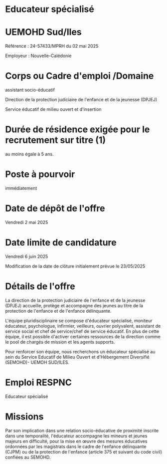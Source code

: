 # Educateur spécialisé

# UEMOHD Sud/Iles

Référence : 24-57433/MPRH du 02 mai 2025

Employeur : Nouvelle-Calédonie

# Corps ou Cadre d'emploi /Domaine

assistant socio-éducatif

Direction de la protection judiciaire de l'enfance et de la jeunesse (DPJEJ)

Service éducatif de milieu ouvert et d'insertion

# Durée de résidence exigée pour le recrutement sur titre (1)

au moins égale à 5 ans.

# Poste à pourvoir

immédiatement

# Date de dépôt de l'offre

Vendredi 2 mai 2025

# Date limite de candidature

Vendredi 6 juin 2025

Modification de la date de clôture initialement prévue le 23/05/2025

# Détails de l'offre

La direction de la protection judiciaire de l'enfance et de la jeunesse (DPJEJ) accueille, protège et accompagne des jeunes au titre de la protection de l'enfance et de l'enfance délinquante.

L'équipe pluridisciplinaire se compose d'éducateur spécialisé, moniteur éducateur, psychologue, infirmier, veilleurs, ouvrier polyvalent, assistant de service social et chef de service/chef de service éducatif. En plus de cette équipe, il est possible d'activer certaines ressources de la direction comme le pool de chargés de mission et les agents supports.

Pour renforcer son équipe, nous recherchons un éducateur spécialisé au sein du Service Educatif de Milieu Ouvert et d'Hébergement Diversifié (SEMOHD)- UEMOH SUD/ILES.

# Emploi RESPNC

Educateur spécialisé

# Missions

Par son implication dans une relation socio-éducative de proximité inscrite dans une temporalité, l'éducateur accompagne les mineurs et jeunes majeurs en difficulté, pour la mise en œuvre des mesures éducatives ordonnées par les magistrats dans le cadre de l'enfance délinquante (CJPM) ou de la protection de l'enfance (article 375 et suivant du code civil) confiées au SEMOHD.